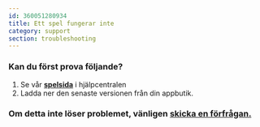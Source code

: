 ```yaml
---
id: 360051280934
title: Ett spel fungerar inte
category: support
section: troubleshooting
---
```

### Kan du först prova följande?

1. Se vår **[spelsida](https://help.studycat.com/hc/en-us/categories/34781881763353-Gameplay)** i hjälpcentralen
2. Ladda ner den senaste versionen från din appbutik.

### Om detta inte löser problemet, vänligen [skicka en förfrågan.](https://help.studycat.com/hc/en-gb/requests/new)